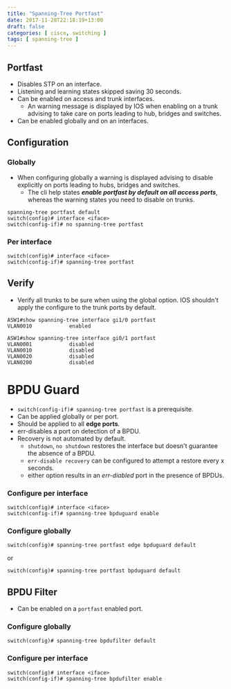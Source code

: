 ```yaml
---
title: "Spanning-Tree Portfast"
date: 2017-11-28T22:18:19+13:00
draft: false
categories: [ cisco, switching ]
tags: [ spanning-tree ]
---
```



## Portfast
* Disables STP on an interface.
* Listening and learning states skipped saving 30 seconds.
* Can be enabled on access and trunk interfaces.
  * An warning message is displayed by IOS when enabling on a trunk advising to take care on ports leading to hub, bridges and switches.
* Can be enabled globally and on an interfaces.

## Configuration
### Globally
* When configuring globally a warning is displayed advising to disable explicitly on ports leading to hubs, bridges and switches.
  * The cli help states *__enable portfast by default on all access ports__*, whereas the warning states you need to disable on trunks.

```
spanning-tree portfast default
switch(config)# interface <iface>
switch(config-if)# no spanning-tree portfast
```

### Per interface
```
switch(config)# interface <iface>
switch(config-if)# spanning-tree portfast
```

## Verify
* Verify all trunks to be sure when using the global option. IOS shouldn't apply the configure to the trunk ports by default.

```
ASW1#show spanning-tree interface gi1/0 portfast 
VLAN0010            enabled

ASW1#show spanning-tree interface gi0/1 portfast 
VLAN0001            disabled
VLAN0010            disabled
VLAN0020            disabled
VLAN0200            disabled
```

# BPDU Guard
* `switch(config-if)# spanning-tree portfast` is a prerequisite.
* Can be applied globally or per port.
* Should be applied to all **edge ports**.
* err-disables a port on detection of a BPDU.
* Recovery is not automated by default.
  * `shutdown`, `no shutdown` restores the interface but doesn't guarantee the absence of a BPDU.
  * `err-disable recovery` can be configured to attempt a restore every x seconds.
  * either option results in an *err-diabled* port in the presence of BPDUs.

### Configure per interface
```
switch(config)# interface <iface>
switch(config-if)# spanning-tree bpduguard enable
```

### Configure globally
```
switch(config)# spanning-tree portfast edge bpduguard default
```

or

```
switch(config)# spanning-tree portfast bpduguard default
```

## BPDU Filter
* Can be enabled on a `portfast` enabled port.

### Configure globally
```
switch(config)# spanning-tree bpdufilter default
```

### Configure per interface
```
switch(config)# interface <iface>
switch(config-if)# spanning-tree bpdufilter enable
```
